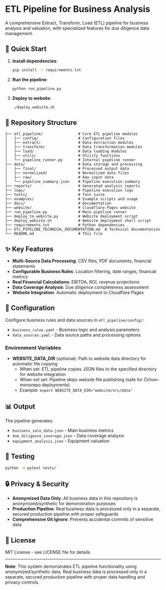 # ETL Pipeline for Business Analysis

A comprehensive Extract, Transform, Load (ETL) pipeline for business analysis and valuation, with specialized features for due diligence data management.

## 🚀 Quick Start

1. **Install dependencies**:
   ```bash
   pip install -r requirements.txt
   ```

2. **Run the pipeline**:
   ```bash
   python run_pipeline.py
   ```

3. **Deploy to website**:
   ```bash
   ./deploy_website.sh
   ```

## 📁 Repository Structure

```
├── etl_pipeline/                # Core ETL pipeline modules
│   ├── config/                  # Configuration files
│   ├── extract/                 # Data extraction modules
│   ├── transform/               # Data transformation modules
│   ├── load/                    # Data loading modules
│   ├── utils/                   # Utility functions
│   └── pipeline_runner.py       # Internal pipeline runner
├── data/                        # Data storage and processing
│   ├── final/                   # Processed output data
│   ├── normalized/              # Normalized data files
│   ├── raw/                     # Raw input data
│   └── pipeline_summary.json    # Pipeline execution summary
├── reports/                     # Generated analysis reports
├── logs/                        # Pipeline execution logs
├── tests/                       # Test suite
├── examples/                    # Example scripts and usage
├── docs/                        # Documentation
├── website/                     # Cloudflare Pages website
├── run_pipeline.py              # Main pipeline runner
├── deploy_to_website.py         # Website deployment script
├── deploy_website.sh            # Website deployment shell script
├── requirements.txt             # Python dependencies
├── ETL_PIPELINE_TECHNICAL_DOCUMENTATION.md  # Technical documentation
└── README.md                    # This file
```

## ✨ Key Features

- **Multi-Source Data Processing**: CSV files, PDF documents, financial statements
- **Configurable Business Rules**: Location filtering, date ranges, financial metrics
- **Real Financial Calculations**: EBITDA, ROI, revenue projections
- **Data Coverage Analysis**: Due diligence completeness assessment
- **Website Integration**: Automatic deployment to Cloudflare Pages

## 🔧 Configuration

Configure business rules and data sources in `etl_pipeline/config/`:

- `business_rules.yaml` - Business logic and analysis parameters
- `data_sources.yaml` - Data source paths and processing options

### Environment Variables

- **WEBSITE_DATA_DIR** (optional): Path to website data directory for automatic file copying
  - When set: ETL pipeline copies JSON files to the specified directory for website integration
  - When not set: Pipeline skips website file publishing (safe for CI/non-monorepo deployments)
  - Example: `export WEBSITE_DATA_DIR="website/src/data"`

## 📊 Output

The pipeline generates:
- `business_sale_data.json` - Main business metrics
- `due_diligence_coverage.json` - Data coverage analysis
- `equipment_analysis.json` - Equipment valuation

## 🧪 Testing

```bash
python -m pytest tests/
```

## 🔒 Privacy & Security

- **Anonymized Data Only**: All business data in this repository is anonymized/synthetic for demonstration purposes
- **Production Pipeline**: Real business data is processed only in a separate, secured production pipeline with proper safeguards
- **Comprehensive Git Ignore**: Prevents accidental commits of sensitive data

## 📝 License

MIT License - see LICENSE file for details.

---

**Note**: This system demonstrates ETL pipeline functionality using anonymized/synthetic data. Real business data is processed only in a separate, secured production pipeline with proper data handling and privacy controls.